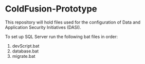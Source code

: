 # ColdFusion-Prototype

This repository will hold files used for the configuration of Data and Application Security Initiatives (DASI).

To set up SQL Server run the following bat files in order:

1. devScript.bat
2. database.bat
3. migrate.bat
